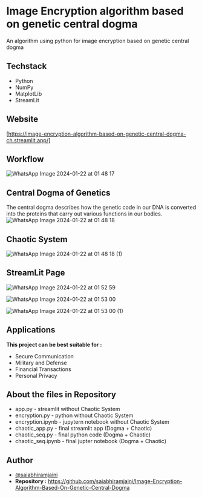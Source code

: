 
# Image Encryption algorithm based on genetic central dogma​

An algorithm using python for image encryption based on genetic central dogma

## Techstack
- Python
- NumPy
- MatplotLib
- StreamLit

## Website
[https://image-encryption-algorithm-based-on-genetic-central-dogma-ch.streamlit.app/]

## Workflow
![WhatsApp Image 2024-01-22 at 01 48 17](https://github.com/saiabhiramjaini/Image-Encryption-Algorithm-Based-On-Genetic-Central-Dogma/assets/115941546/ba53873a-f9d2-4978-8b91-6a9ce3cbb5ea)


## Central Dogma of Genetics

The central dogma describes how the genetic code in our DNA is converted into the proteins that carry out various functions in our bodies.​
![WhatsApp Image 2024-01-22 at 01 48 18](https://github.com/saiabhiramjaini/Image-Encryption-Algorithm-Based-On-Genetic-Central-Dogma/assets/115941546/c67bad6f-6735-4c3e-9ae7-6f8290af1c90)


## Chaotic System
![WhatsApp Image 2024-01-22 at 01 48 18 (1)](https://github.com/saiabhiramjaini/Image-Encryption-Algorithm-Based-On-Genetic-Central-Dogma/assets/115941546/47df082f-46a0-4a6e-bacf-62d310e87680)

## StreamLit Page
![WhatsApp Image 2024-01-22 at 01 52 59](https://github.com/saiabhiramjaini/Image-Encryption-Algorithm-Based-On-Genetic-Central-Dogma/assets/115941546/1b6bcd7c-b604-40da-8297-e13101d714ce)

![WhatsApp Image 2024-01-22 at 01 53 00](https://github.com/saiabhiramjaini/Image-Encryption-Algorithm-Based-On-Genetic-Central-Dogma/assets/115941546/85a6d636-e3b9-4260-81d4-dba41d6bf6b8)

![WhatsApp Image 2024-01-22 at 01 53 00 (1)](https://github.com/saiabhiramjaini/Image-Encryption-Algorithm-Based-On-Genetic-Central-Dogma/assets/115941546/5088a186-ac3d-4bba-98de-c40e2efd7501)
  

## Applications

**This project can be best suitable for :**

- Secure ​Communication​
- Military and ​Defense​
- Financial ​Transactions​
- Personal Privacy

## About the files in Repository
- app.py - streamlit without Chaotic System
- encryption.py - python without Chaotic System
- encryption.ipynb - jupytern notebook without Chaotic System
- chaotic_app.py - final streamlit app (Dogma + Chaotic)
- chaotic_seq.py - final python code (Dogma + Chaotic)
- chaotic_seq.ipynb - final jupter notebook (Dogma + Chaotic)

## Author

- [@saiabhiramjaini](https://github.com/saiabhiramjaini)
- **Repository :** https://github.com/saiabhiramjaini/Image-Encryption-Algorithm-Based-On-Genetic-Central-Dogma
